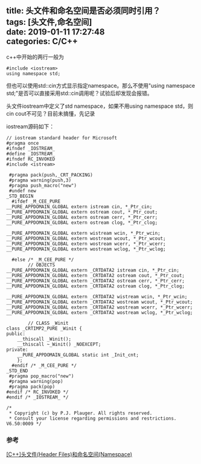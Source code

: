 title: 头文件和命名空间是否必须同时引用？    
tags: [头文件,命名空间]  
date: 2019-01-11 17:27:48   
categories: C/C++
---
c++中开始的两行一般为
```
#include <iostream>
using namespace std;
```
但也可以使用std::cin方式显示指定namespace。那么不使用"using namespace std;"是否可以直接采用std::cin调用呢？试验后却发现会报错。    

头文件iostream中定义了std namespace，如果不用using namespace std，则cin cout不可见？目前未搞懂，先记录  
<!-- more -->
iostream源码如下：
```
// iostream standard header for Microsoft
#pragma once
#ifndef _IOSTREAM_
#define _IOSTREAM_
#ifndef RC_INVOKED
#include <istream>

 #pragma pack(push,_CRT_PACKING)
 #pragma warning(push,3)
 #pragma push_macro("new")
 #undef new
_STD_BEGIN
  #ifdef _M_CEE_PURE
__PURE_APPDOMAIN_GLOBAL extern istream cin, *_Ptr_cin;
__PURE_APPDOMAIN_GLOBAL extern ostream cout, *_Ptr_cout;
__PURE_APPDOMAIN_GLOBAL extern ostream cerr, *_Ptr_cerr;
__PURE_APPDOMAIN_GLOBAL extern ostream clog, *_Ptr_clog;

__PURE_APPDOMAIN_GLOBAL extern wistream wcin, *_Ptr_wcin;
__PURE_APPDOMAIN_GLOBAL extern wostream wcout, *_Ptr_wcout;
__PURE_APPDOMAIN_GLOBAL extern wostream wcerr, *_Ptr_wcerr;
__PURE_APPDOMAIN_GLOBAL extern wostream wclog, *_Ptr_wclog;

  #else /* _M_CEE_PURE */
		// OBJECTS
__PURE_APPDOMAIN_GLOBAL extern _CRTDATA2 istream cin, *_Ptr_cin;
__PURE_APPDOMAIN_GLOBAL extern _CRTDATA2 ostream cout, *_Ptr_cout;
__PURE_APPDOMAIN_GLOBAL extern _CRTDATA2 ostream cerr, *_Ptr_cerr;
__PURE_APPDOMAIN_GLOBAL extern _CRTDATA2 ostream clog, *_Ptr_clog;

__PURE_APPDOMAIN_GLOBAL extern _CRTDATA2 wistream wcin, *_Ptr_wcin;
__PURE_APPDOMAIN_GLOBAL extern _CRTDATA2 wostream wcout, *_Ptr_wcout;
__PURE_APPDOMAIN_GLOBAL extern _CRTDATA2 wostream wcerr, *_Ptr_wcerr;
__PURE_APPDOMAIN_GLOBAL extern _CRTDATA2 wostream wclog, *_Ptr_wclog;

		// CLASS _Winit
class _CRTIMP2_PURE _Winit {
public:
	__thiscall _Winit();
	__thiscall ~_Winit() _NOEXCEPT;
private:
	__PURE_APPDOMAIN_GLOBAL static int _Init_cnt;
	};
  #endif /* _M_CEE_PURE */
_STD_END
 #pragma pop_macro("new")
 #pragma warning(pop)
 #pragma pack(pop)
#endif /* RC_INVOKED */
#endif /* _IOSTREAM_ */

/*
 * Copyright (c) by P.J. Plauger. All rights reserved.
 * Consult your license regarding permissions and restrictions.
V6.50:0009 */

```

### 参考
[[C++]头文件(Header Files)和命名空间(Namespace)](https://blog.csdn.net/libing_zeng/article/details/81032978)